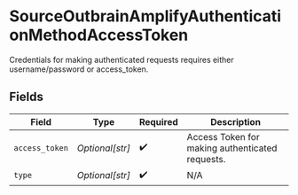 # SourceOutbrainAmplifyAuthenticationMethodAccessToken

Credentials for making authenticated requests requires either username/password or access_token.


## Fields

| Field                                           | Type                                            | Required                                        | Description                                     |
| ----------------------------------------------- | ----------------------------------------------- | ----------------------------------------------- | ----------------------------------------------- |
| `access_token`                                  | *Optional[str]*                                 | :heavy_check_mark:                              | Access Token for making authenticated requests. |
| `type`                                          | *Optional[str]*                                 | :heavy_check_mark:                              | N/A                                             |